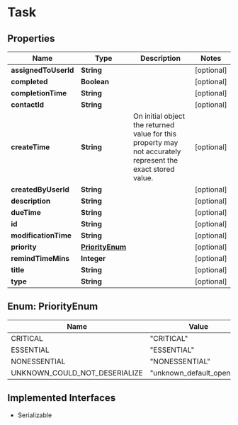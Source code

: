 

# Task


## Properties

| Name | Type | Description | Notes |
|------------ | ------------- | ------------- | -------------|
|**assignedToUserId** | **String** |  |  [optional] |
|**completed** | **Boolean** |  |  [optional] |
|**completionTime** | **String** |  |  [optional] |
|**contactId** | **String** |  |  [optional] |
|**createTime** | **String** | On initial object the returned value for this property may not accurately represent the exact stored value. |  [optional] |
|**createdByUserId** | **String** |  |  [optional] |
|**description** | **String** |  |  [optional] |
|**dueTime** | **String** |  |  [optional] |
|**id** | **String** |  |  [optional] |
|**modificationTime** | **String** |  |  [optional] |
|**priority** | [**PriorityEnum**](#PriorityEnum) |  |  [optional] |
|**remindTimeMins** | **Integer** |  |  [optional] |
|**title** | **String** |  |  [optional] |
|**type** | **String** |  |  [optional] |



## Enum: PriorityEnum

| Name | Value |
|---- | -----|
| CRITICAL | &quot;CRITICAL&quot; |
| ESSENTIAL | &quot;ESSENTIAL&quot; |
| NONESSENTIAL | &quot;NONESSENTIAL&quot; |
| UNKNOWN_COULD_NOT_DESERIALIZE | &quot;unknown_default_open_api&quot; |


## Implemented Interfaces

* Serializable

